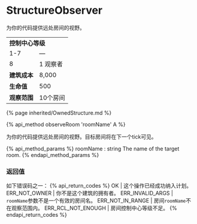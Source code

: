 # StructureObserver

<img src="img/observer.png" alt="" align="right" /> 

为你的代码提供远处房间的视野。

<table class="table gameplay-info">
    <tbody>
    <tr>
        <td colspan="2"><strong>控制中心等级</strong></td>
    </tr>
    <tr>
        <td>1-7</td>
        <td>—</td>
    </tr>
    <tr>
        <td>8</td>
        <td>1 观察者</td>
    </tr>
    <tr>
        <td><strong>建筑成本</strong></td>
        <td>8,000</td>
    </tr>
    <tr>
        <td><strong>生命值</strong></td>
        <td>500</td>
    </tr>
    <tr>
        <td><strong>观察范围</strong></td>
        <td>10个房间</td>
    </tr>
    </tbody>
</table>

{% page inherited/OwnedStructure.md %}


{% api_method observeRoom 'roomName' A %}



为你的代码提供远处房间的视野。目标房间将在下一个tick可见。

{% api_method_params %}
roomName : string
The name of the target room.
{% endapi_method_params %}


### 返回值

如下错误码之一：
{% api_return_codes %}
OK | 这个操作已经成功纳入计划。
ERR_NOT_OWNER | 你不是这个建筑的拥有者。
ERR_INVALID_ARGS | <code>roomName</code>参数不是一个有效的房间名。
ERR_NOT_IN_RANGE | 房间<code>roomName</code>不在观察范围内。
ERR_RCL_NOT_ENOUGH | 房间控制中心等级不足。
{% endapi_return_codes %}



